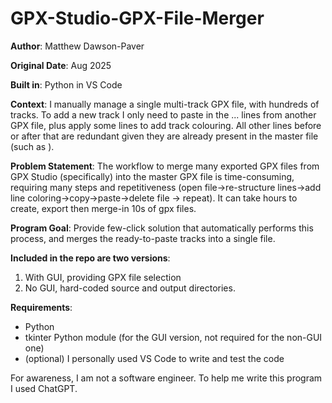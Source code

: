 # GPX-Studio-GPX-File-Merger
**Author**: Matthew Dawson-Paver

**Original Date**: Aug 2025

**Built in**: Python in VS Code

**Context**: I manually manage a single multi-track GPX file, with hundreds of tracks. To add a new track I only need to paste in the <trk> ... </trk> lines from another GPX file, plus apply some <extension> lines to add track colouring. All other lines before or after that are redundant given they are already present in the master file (such as <xml> <gpx>).

**Problem Statement**: The workflow to merge many exported GPX files from GPX Studio (specifically) into the master GPX file is time-consuming, requiring many steps and repetitiveness (open file->re-structure lines->add line coloring->copy->paste->delete file -> repeat). It can take hours to create, export then merge-in 10s of gpx files.

**Program Goal**: Provide few-click solution that automatically performs this process, and merges the ready-to-paste tracks into a single file.

**Included in the repo are two versions**:
1. With GUI, providing GPX file selection
2. No GUI, hard-coded source and output directories.

**Requirements**:
- Python
- tkinter Python module (for the GUI version, not required for the non-GUI one)
- (optional) I personally used VS Code to write and test the code

For awareness, I am not a software engineer. To help me write this program I used ChatGPT.
